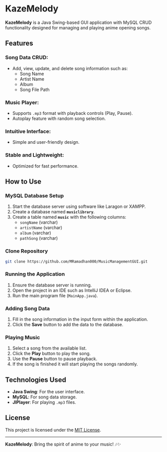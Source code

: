 # KazeMelody

**KazeMelody** is a Java Swing-based GUI application with MySQL CRUD functionality designed for managing and playing anime opening songs.

## Features

### Song Data CRUD:
- Add, view, update, and delete song information such as:
    - Song Name
    - Artist Name
    - Album
    - Song File Path

### Music Player:
- Supports `.mp3` format with playback controls (Play, Pause).
- Autoplay feature with random song selection.

### Intuitive Interface:
- Simple and user-friendly design.

### Stable and Lightweight:
- Optimized for fast performance.

## How to Use

### MySQL Database Setup
1. Start the database server using software like Laragon or XAMPP.
2. Create a database named **`musiclibrary`**.
3. Create a table named **`music`** with the following columns:
    - `songName` (varchar)
    - `artistName` (varchar)
    - `album` (varchar)
    - `pathSong` (varchar)

### Clone Repository
```bash
git clone https://github.com/MRamadhan000/MusicManagementGUI.git
```

### Running the Application
1. Ensure the database server is running.
2. Open the project in an IDE such as IntelliJ IDEA or Eclipse.
3. Run the main program file (`MainApp.java`).

### Adding Song Data
1. Fill in the song information in the input form within the application.
2. Click the **Save** button to add the data to the database.

### Playing Music
1. Select a song from the available list.
2. Click the **Play** button to play the song.
3. Use the **Pause** button to pause playback.
4. If the song is finished it will start playing the songs randomly.

## Technologies Used
- **Java Swing**: For the user interface.
- **MySQL**: For song data storage.
- **JlPlayer**: For playing `.mp3` files.

## License
This project is licensed under the [MIT License](LICENSE).

---

**KazeMelody**: Bring the spirit of anime to your music! 🎶✨
